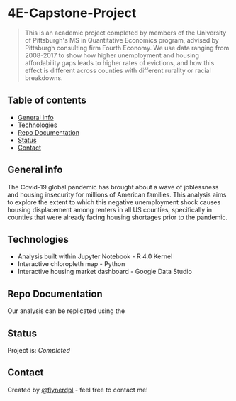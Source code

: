 # 4E-Capstone-Project
> This is an academic project completed by members of the University of Pittsburgh's MS in Quantitative Economics program, advised by Pittsburgh consulting firm Fourth Economy. We use data ranging from 2008-2017 to show how higher unemployment and housing affordability gaps leads to higher rates of evictions, and how this effect is different across counties with different rurality or racial breakdowns.

## Table of contents
* [General info](#general-info)
* [Technologies](#technologies)
* [Repo Documentation](#git-documentation)
* [Status](#status)
* [Contact](#contact)

## General info
The Covid-19 global pandemic has brought about a wave of joblessness and housing insecurity for millions of American families. This analysis aims to explore the extent to which this negative unemployment shock causes housing displacement among renters in all US counties, specifically in counties that were already facing housing shortages prior to the pandemic.

## Technologies
* Analysis built within Jupyter Notebook - R 4.0 Kernel
* Interactive chloropleth map - Python
* Interactive housing market dashboard - Google Data Studio

## Repo Documentation
Our analysis can be replicated using the 

## Status
Project is: _Completed_

## Contact
Created by [@flynerdpl](https://www.flynerd.pl/) - feel free to contact me!
